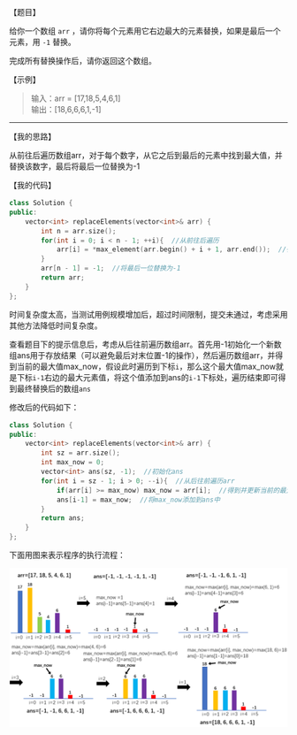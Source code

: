【题目】

给你一个数组 `arr` ，请你将每个元素用它右边最大的元素替换，如果是最后一个元素，用 `-1` 替换。

完成所有替换操作后，请你返回这个数组。

【示例】

> 输入：arr = [17,18,5,4,6,1]  
> 输出：[18,6,6,6,1,-1]

---

【我的思路】

从前往后遍历数组arr，对于每个数字，从它之后到最后的元素中找到最大值，并替换该数字，最后将最后一位替换为-1

【我的代码】

```c++
class Solution {
public:
    vector<int> replaceElements(vector<int>& arr) {
        int n = arr.size();
        for(int i = 0; i < n - 1; ++i){  //从前往后遍历
            arr[i] = *max_element(arr.begin() + i + 1, arr.end());  //得到该数字之后的最大值，并替换
        }
        arr[n - 1] = -1;  //将最后一位替换为-1
        return arr;
    }
};
```

时间复杂度太高，当测试用例规模增加后，超过时间限制，提交未通过，考虑采用其他方法降低时间复杂度。

查看题目下的提示信息后，考虑从后往前遍历数组arr。首先用-1初始化一个新数组ans用于存放结果（可以避免最后对末位置-1的操作），然后遍历数组arr，并得到当前的最大值max_now，假设此时遍历到下标`i`，那么这个最大值max_now就是下标`i-1`右边的最大元素值，将这个值添加到ans的`i-1`下标处，遍历结束即可得到最终替换后的数组`ans`

修改后的代码如下：

```c++
class Solution {
public:
    vector<int> replaceElements(vector<int>& arr) {
        int sz = arr.size();
        int max_now = 0;
        vector<int> ans(sz, -1);  //初始化ans
        for(int i = sz - 1; i > 0; --i){  //从后往前遍历arr
            if(arr[i] >= max_now) max_now = arr[i];  //得到并更新当前的最大值max_now
            ans[i-1] = max_now;  //将max_now添加到ans中
        }
        return ans;
    }
};
```

下面用图来表示程序的执行流程：

![](https://github.com/Yorkzhang19961122/LeetCodeNotebook/blob/main/%E6%95%B0%E7%BB%84/1299.%E5%B0%86%E6%AF%8F%E4%B8%AA%E5%85%83%E7%B4%A0%E6%9B%BF%E6%8D%A2%E4%B8%BA%E5%8F%B3%E4%BE%A7%E6%9C%80%E5%A4%A7%E5%85%83%E7%B4%A0_E/1299.png)